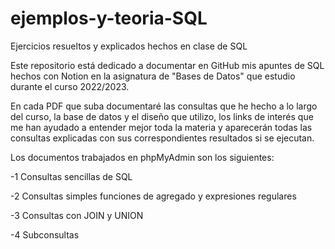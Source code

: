 # ejemplos-y-teoria-SQL
Ejercicios resueltos y explicados hechos en clase de SQL

Este repositorio está dedicado a documentar en GitHub mis apuntes de SQL hechos con Notion en la asignatura de "Bases de Datos" que estudio durante el curso 2022/2023.

En cada PDF que suba documentaré las consultas que he hecho a lo largo del curso, la base de datos y el diseño que utilizo, los links de interés que me han ayudado a entender mejor toda la materia y aparecerán todas las consultas explicadas con sus correspondientes resultados si se ejecutan.

Los documentos trabajados en phpMyAdmin son los siguientes:

-1 Consultas sencillas de SQL

-2 Consultas simples funciones de agregado y expresiones regulares

-3 Consultas con JOIN y UNION

-4 Subconsultas

